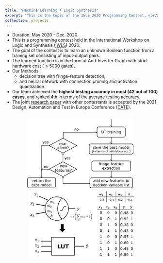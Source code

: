 ```yaml
---
title: "Machine Learning + Logic Synthesis"
excerpt: "This is the topic of the IWLS 2020 Programming Contest. <br/><img src='/images/mlls_dt.png' width='350'> &nbsp <img src='/images/mlls_nn.png' width='350'>"
collection: projects
---
```


* Duration: May 2020 - Dec. 2020.
* This is a programming contest held in the International Workshop on Logic and Synthesis ([IWLS](https://iwls20.cade.utah.edu/)) 2020.
* The goal of the contest is to learn an unknown Boolean function from a training set consisting of input-output pairs.
* The learned function is in the form of And-Inverter Graph with strict hardware cost ($\leq 5000$ gates).
* Our Methods:
  * decision tree with fringe-feature detection,
  * and neural network with connection pruning and activation quantization.
* Our team achieved the **highest testing accuracy in most (42 out of 100) cases**, and ranked 4th in terms of the average testing accuracy.
* The joint [research paper](https://po-chun-chien.github.io/publication/2021-02-MLLS) with other contestants is accepted by the 2021 Design, Automation and Test in Europe Conference ([DATE](https://www.date-conference.com/)).
<br/>
<center><img src='/images/mlls_dt.png' width='350'> &nbsp <img src='/images/mlls_nn.png' width='350'></center>
